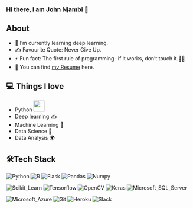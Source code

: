 ### Hi there, I am John Njambi 👋

## About
- 🌱 I’m currently learning deep learning.
- ✍ Favourite Quote: Never Give Up.
- ⚡ Fun fact: The first rule of programming- if it works, don’t touch it.👨‍💻
- 📃 You can find [my Resume](https://jnjambi.github.io/My-Portfolio/) here.

## 💻 **Things I love**
- Python <img src="https://media.giphy.com/media/WUlplcMpOCEmTGBtBW/giphy.gif" width="30"> 
- Deep learning ✍️
- Machine Learning 🧐
- Data Science 😬
- Data Analysis 🌍

## 🛠**Tech Stack**


![Python](https://img.shields.io/badge/-Python-000000?style=flat&logo=python)
![R](https://img.shields.io/badge/-R-000000?style=flat&logo=r)
![Flask](https://img.shields.io/badge/-Flask-000000?style=flat&logo=Flask)
![Pandas](https://img.shields.io/badge/-Pandas-000000?style=flat&logo=pandas)
![Numpy](https://img.shields.io/badge/-Numpy-000000?style=flat&logo=numpy)


![Scikit_Learn](https://img.shields.io/badge/-Scikit%20Learn-brown?style=flat&logo=scikit_learn)
![Tensorflow](https://img.shields.io/badge/-Tensorflow-000000?style=flat&logo=tensorflow)
![OpenCV](https://img.shields.io/badge/-OpenCV-000000?style=flat&logo=opencv)
![Keras](https://img.shields.io/badge/-Keras-000000?style=flat&logo=keras)
![Microsoft_SQL_Server](https://img.shields.io/badge/-Microsoft_SQL_Server-CC2927?style=flat&logo=microsoft_sql_server)


![Microsoft_Azure](https://img.shields.io/badge/Microsoft%20Azure-232F7E?style=flat&logo=microsoft_azure)
![Git](https://img.shields.io/badge/-Git-000000?style=flat&logo=git&logoColor=F05032)
![Heroku](https://img.shields.io/badge/-Heroku-000000?style=flat&logo=heroku)
![Slack](https://img.shields.io/badge/-Slack-4A154B?style=flat&logo=slack)
















